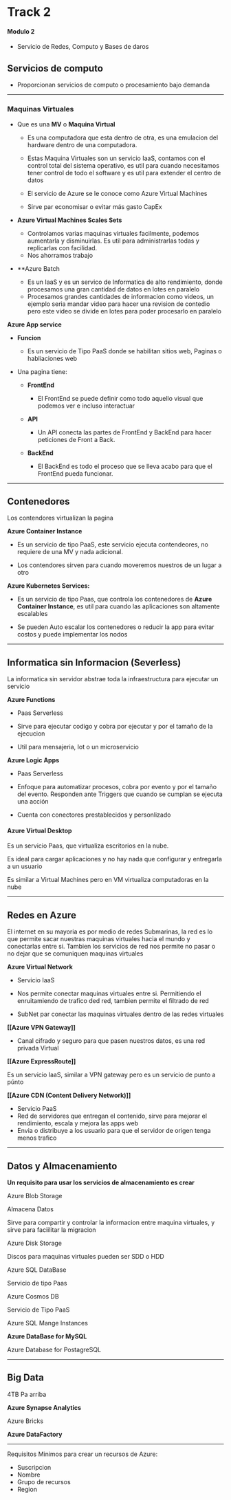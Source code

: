# Track 2
#### Modulo 2 

- Servicio de Redes, Computo y Bases de daros

## Servicios de computo

- Proporcionan servicios de computo o procesamiento bajo demanda

---------

### Maquinas Virtuales

- Que es una **MV** o **Maquina Virtual**

	- Es una computadora que esta dentro de otra, es una emulacion del hardware dentro de una computadora.

	- Estas Maquina Virtuales son un servicio IaaS, contamos con el control total del sistema operativo, es util para cuando necesitamos tener control de todo el software y es util para extender el centro de datos

	- El servicio de Azure se le conoce como Azure Virtual Machines  
	
	- Sirve par economisar o evitar más gasto CapEx



 - **Azure Virtual Machines Scales Sets**
	 - Controlamos varias maquinas virtuales facilmente, podemos aumentarla y disminuirlas. Es util para administrarlas todas y replicarlas con facilidad.
	 - Nos ahorramos trabajo



- **Azure Batch 

	- Es un IaaS y es un servico de Informatica de alto rendimiento, donde procesamos una gran cantidad de datos en lotes en paralelo
	- Procesamos grandes cantidades de informacion como videos, un ejemplo seria mandar video para hacer una revision de contedio pero este video se divide en lotes para poder procesarlo en paralelo



**Azure App service**

- **Funcion**
	- Es un servicio de Tipo PaaS donde se habilitan sitios web, Paginas o habliaciones web

- Una pagina tiene:
	- **FrontEnd**

		- El FrontEnd se puede definir como todo aquello visual que podemos ver e incluso interactuar

	- **API**
		- Un API conecta las partes de FrontEnd y BackEnd para hacer peticiones de Front a Back. 


	- **BackEnd**

		- El BackEnd es todo el proceso que se lleva acabo para que el FrontEnd pueda funcionar.

-----------

## **Contenedores**

Los contendores virtualizan la pagina

**Azure Container Instance**

- Es un servicio de tipo PaaS, este servicio ejecuta contendeores, no requiere de una MV y nada adicional.

- Los contendores sirven para cuando moveremos nuestros  de un lugar a otro

**Azure Kubernetes Services:**

- Es un servicio de tipo Paas, que controla los contenedores de **Azure Container Instance**, es util para cuando las aplicaciones son altamente escalables

- Se pueden Auto escalar los contenedores o reducir la app para evitar costos y puede implementar los nodos

----
## **Informatica sin Informacion (Severless)**

La informatica sin servidor abstrae toda la infraestructura para ejecutar un servicio

**Azure Functions**

- Paas Serverless

- Sirve para ejecutar codigo y cobra por ejecutar y por el tamaño de la ejecucion

- Util para mensajeria, Iot o un microservicio 

**Azure Logic Apps**

- Paas Serverless

- Enfoque para automatizar procesos, cobra por evento y por el tamaño del evento. Responden ante Triggers que cuando se cumplan se ejecuta una acción

- Cuenta con conectores prestablecidos y personlizado


#### Azure Virtual Desktop
Es un servicio Paas, que virtualiza escritorios en la nube.

Es ideal para cargar aplicaciones y no hay nada que configurar y entregarla a un usuario

Es similar a Virtual Machines pero en VM virtualiza computadoras en la nube

----

## Redes en Azure

El internet en su mayoria es por medio de redes Submarinas, la red es lo que permite sacar nuestras maquinas virtuales hacia el mundo y conectarlas entre si. Tambien los servicios de red nos permite no pasar o no dejar que se comuniquen maquinas virtuales

**Azure Virtual Network**

- Servicio IaaS

- Nos permite conectar maquinas virtuales entre si. Permitiendo el enruitamiendo de trafico ded red, tambien permite el filtrado de red

- SubNet par conectar las maquinas virtuales dentro de las redes virtuales

**[[Azure VPN Gateway]]**

- Canal cifrado y seguro para que pasen nuestros datos, es una red privada Virtual

**[[Azure ExpressRoute]]**

Es un servicio IaaS, similar a VPN gateway pero es un servicio de punto a púnto 

**[[Azure CDN (Content Delivery Network)]]**

- Servicio PaaS
- Red de servidores que entregan el contenido, sirve para mejorar el rendimiento, escala y mejora las apps web
- Envia o distribuye a los usuario para que el servidor de origen tenga menos trafico

---------

## Datos y Almacenamiento
**Un requisito para usar los servicios de almacenamiento es crear**


Azure Blob Storage

Almacena Datos 

Sirve para compartir y controlar la informacion entre maquina virtuales, y sirve para faciilitar la migracion


Azure Disk Storage

Discos para maquinas virtuales pueden ser SDD o HDD 

Azure SQL DataBase

Servicio de tipo Paas

Azure Cosmos DB

Servicio de Tipo PaaS

Azure SQL Mange Instances

**Azure DataBase for MySQL**

Azure Database for PostagreSQL

-----

## Big Data
4TB Pa arriba

**Azure Synapse Analytics**

Azure Bricks

**Azure DataFactory**

----

Requisitos Minimos para crear un recursos de Azure:

- Suscripcion
- Nombre
- Grupo de recursos
- Region